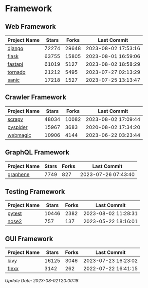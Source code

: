 # Framework

## Web Framework
| Project Name | Stars | Forks | Last Commit |
| ------------ | ----- | ----- | ----------- |
| [django](https://github.com/django/django) | 72274 | 29648 | 2023-08-02 17:53:16 |
| [flask](https://github.com/pallets/flask) | 63755 | 15805 | 2023-08-01 16:59:06 |
| [fastapi](https://github.com/tiangolo/fastapi) | 61019 | 5127 | 2023-08-02 18:58:29 |
| [tornado](https://github.com/tornadoweb/tornado) | 21212 | 5495 | 2023-07-27 02:13:29 |
| [sanic](https://github.com/sanic-org/sanic) | 17218 | 1527 | 2023-07-25 13:13:47 |

## Crawler Framework
| Project Name | Stars | Forks | Last Commit |
| ------------ | ----- | ----- | ----------- |
| [scrapy](https://github.com/scrapy/scrapy) | 48034 | 10082 | 2023-08-02 17:09:44 |
| [pyspider](https://github.com/binux/pyspider) | 15967 | 3683 | 2020-08-02 17:34:20 |
| [webmagic](https://github.com/code4craft/webmagic) | 10906 | 4144 | 2023-06-22 03:23:44 |

## GraphQL Framework
| Project Name | Stars | Forks | Last Commit |
| ------------ | ----- | ----- | ----------- |
| [graphene](https://github.com/graphql-python/graphene) | 7749 | 827 | 2023-07-26 07:43:40 |

## Testing Framework
| Project Name | Stars | Forks | Last Commit |
| ------------ | ----- | ----- | ----------- |
| [pytest](https://github.com/pytest-dev/pytest) | 10446 | 2382 | 2023-08-02 11:28:31 |
| [nose2](https://github.com/nose-devs/nose2) | 757 | 137 | 2023-05-22 18:16:01 |

## GUI Framework
| Project Name | Stars | Forks | Last Commit |
| ------------ | ----- | ----- | ----------- |
| [kivy](https://github.com/kivy/kivy) | 16125 | 3046 | 2023-07-23 16:23:02 |
| [flexx](https://github.com/flexxui/flexx) | 3142 | 262 | 2022-07-22 16:41:15 |

*Update Date: 2023-08-02T20:00:18*